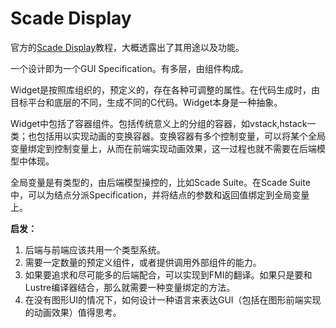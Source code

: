 # Scade Display

官方的[Scade Display](https://i.youku.com/u/UNTc4NDM1NjU2?spm=a2h0k.11417342.soresults.dname)教程，大概透露出了其用途以及功能。

一个设计即为一个GUI Specification。有多层，由组件构成。

Widget是按照库组织的，预定义的，存在各种可调整的属性。在代码生成时，由目标平台和底层的不同，生成不同的C代码。Widget本身是一种抽象。

Widget中包括了容器组件。包括传统意义上的分组的容器，如vstack,hstack一类；也包括用以实现动画的变换容器。变换容器有多个控制变量，可以将某个全局变量绑定到控制变量上，从而在前端实现动画效果，这一过程也就不需要在后端模型中体现。

全局变量是有类型的，由后端模型操控的，比如Scade Suite。在Scade Suite中，可以为结点分派Specification，并将结点的参数和返回值绑定到全局变量上。

**启发：**
1. 后端与前端应该共用一个类型系统。
2. 需要一定数量的预定义组件，或者提供调用外部组件的能力。
3. 如果要追求和尽可能多的后端配合，可以实现到FMI的翻译。如果只是要和Lustre编译器结合，那么就需要一种变量绑定的方法。
4. 在没有图形UI的情况下，如何设计一种语言来表达GUI（包括在图形前端实现的动画效果）值得思考。